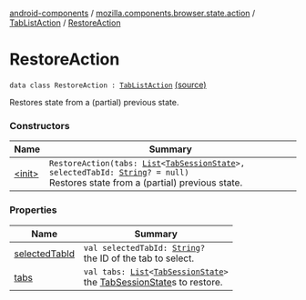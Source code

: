 [android-components](../../../index.md) / [mozilla.components.browser.state.action](../../index.md) / [TabListAction](../index.md) / [RestoreAction](./index.md)

# RestoreAction

`data class RestoreAction : `[`TabListAction`](../index.md) [(source)](https://github.com/mozilla-mobile/android-components/blob/master/components/browser/state/src/main/java/mozilla/components/browser/state/action/BrowserAction.kt#L93)

Restores state from a (partial) previous state.

### Constructors

| Name | Summary |
|---|---|
| [&lt;init&gt;](-init-.md) | `RestoreAction(tabs: `[`List`](https://kotlinlang.org/api/latest/jvm/stdlib/kotlin.collections/-list/index.html)`<`[`TabSessionState`](../../../mozilla.components.browser.state.state/-tab-session-state/index.md)`>, selectedTabId: `[`String`](https://kotlinlang.org/api/latest/jvm/stdlib/kotlin/-string/index.html)`? = null)`<br>Restores state from a (partial) previous state. |

### Properties

| Name | Summary |
|---|---|
| [selectedTabId](selected-tab-id.md) | `val selectedTabId: `[`String`](https://kotlinlang.org/api/latest/jvm/stdlib/kotlin/-string/index.html)`?`<br>the ID of the tab to select. |
| [tabs](tabs.md) | `val tabs: `[`List`](https://kotlinlang.org/api/latest/jvm/stdlib/kotlin.collections/-list/index.html)`<`[`TabSessionState`](../../../mozilla.components.browser.state.state/-tab-session-state/index.md)`>`<br>the [TabSessionState](../../../mozilla.components.browser.state.state/-tab-session-state/index.md)s to restore. |
